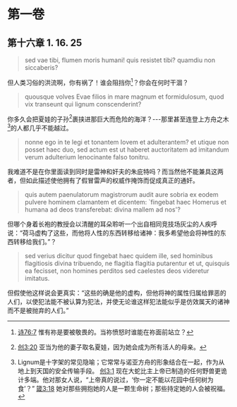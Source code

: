 # 第一卷
## 第十六章 1. 16. 25

> sed vae tibi, flumen moris humani! quis resistet tibi? quamdiu non siccaberis?

但人类习俗的洪流啊，你有祸了！谁会阻挡你[^1]？你会在何时干涸？

[^1]: [诗76:7](https://biblehub.com/psalms/76-7.htm) 惟有祢是要被敬畏的。当祢愤怒时谁能在祢面前站立？

> quousque volves Evae filios in mare magnum et formidulosum, quod vix transeunt qui lignum conscenderint?

你多久会把夏娃的子孙[^2]裹挟进那巨大而危险的海洋？---那里甚至连登上方舟之木[^3]的人都几乎不能越过。


[^2]: [创3:20](https://biblehub.com/genesis/3-20.htm) 亚当为他的妻子取名夏娃，因为她会成为所有活人的母亲。

[^3]: Lignum是十字架的常见隐喻；它常常与诺亚方舟的形象结合在一起，作为从地上到天国的安全传输手段。 [创3:1](https://biblehub.com/genesis/3-1.htm) 现在大蛇比主上帝已制造的任何野兽更诡计多端。他对那女人说，“上帝真的说过，‘你一定不能以花园中任何树为食’？” [箴3:18](https://biblehub.com/proverbs/3-18.htm) 她对那些拥抱她的人是一颗生命树；那些持定她的人会被祝福。

> nonne ego in te legi et tonantem Iovem et adulterantem? et utique non posset haec duo, sed actum est ut haberet auctoritatem ad imitandum verum adulterium lenocinante falso tonitru.

我难道不是在你里面读到同时是雷神和奸夫的朱庇特吗？而当然他不能兼具这两者，但如此描述使他拥有了假冒雷声的权威作掩饰而促成真正的通奸。

> quis autem paenulatorum magistrorum audit aure sobria ex eodem pulvere hominem clamantem et dicentem: `fingebat haec Homerus et humana ad deos transferebat: divina mallem ad nos'?

但哪个身着长袍的教授会以清醒的耳朵聆听一个出自相同竞技场灰尘的人疾呼说：“荷马虚构了这些，而他将人性的东西转移给诸神：我多希望他会将神性的东西转移给我们。”？

> sed verius dicitur quod fingebat haec quidem ille, sed hominibus flagitiosis divina tribuendo, ne flagitia flagitia putarentur et ut, quisquis ea fecisset, non homines perditos sed caelestes deos videretur imitatus.

但假使他这样说会更真实：“这些的确是他的虚构，但他将神的属性归属给罪恶的人们，以使犯法能不被认算为犯法，并使无论谁这样犯法能似乎是仿效属天的诸神而不是被抛弃的人们。”